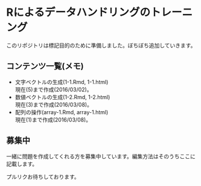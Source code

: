 # Rによるデータハンドリングのトレーニング

このリポジトリは標記目的のために準備しました。ぼちぼち追加していきます。

## コンテンツ一覧(メモ)

- 文字ベクトルの生成(1-1.Rmd, 1-1.html)  
現在(5)まで作成(2016/03/02)。
- 数値ベクトルの生成(1-2.Rmd, 1-2.html)  
現在(3)まで作成(2016/03/08)。
- 配列の操作(array-1.Rmd, array-1.html)  
現在(1)まで作成(2016/03/08)。

## 募集中
一緒に問題を作成してくれる方を募集中しています。編集方法はそのうちここに記載します。

プルリクお待ちしております。